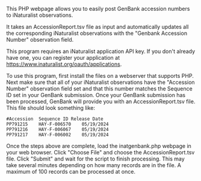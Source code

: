 This PHP webpage allows you to easily post GenBank accession numbers to iNaturalist observations.

It takes an AccessionReport.tsv file as input and automatically updates all the corresponding iNaturalist observations with the "Genbank Accession Number" observation field.

This program requires an iNaturalist application API key. If you don't already have one, you can register your application at https://www.inaturalist.org/oauth/applications.

To use this program, first install the files on a webserver that supports PHP. Next make sure that all of your iNaturalist observations have the "Accession Number" observation field set and that this number matches the Sequence ID set in your GenBank submission. Once your GenBank submission has been processed, GenBank will provide you with an AccessionReport.tsv file. This file should look something like:
```
#Accession	Sequence ID	Release Date
PP791215	HAY-F-006570	05/19/2024	
PP791216	HAY-F-006067	05/19/2024	
PP791217	HAY-F-006002	05/19/2024	
```

Once the steps above are complete, load the inatgenbank.php webpage in your web browser. Click "Choose File" and choose the AccessionReport.tsv file. Click "Submit" and wait for the script to finish processing. This may take several minutes depending on how many records are in the file. A maximum of 100 records can be processed at once.
